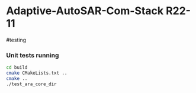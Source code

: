 # Adaptive-AutoSAR-Com-Stack R22-11


#testing 

### Unit tests running
```bash
cd build 
cmake CMakeLists.txt ..
cmake ..
./test_ara_core_dir
```
